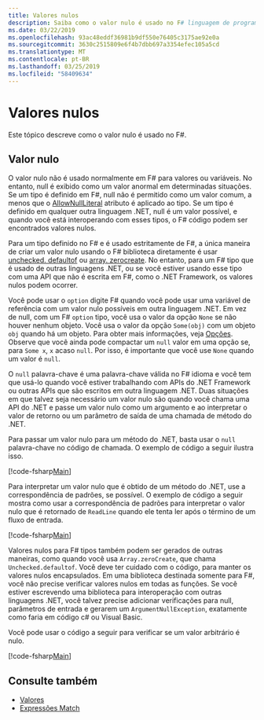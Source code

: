 ```yaml
---
title: Valores nulos
description: Saiba como o valor nulo é usado no F# linguagem de programação.
ms.date: 03/22/2019
ms.openlocfilehash: 93ac48eddf36981b9df550e76405c3175ae92e0a
ms.sourcegitcommit: 3630c2515809e6f4b7dbb697a3354efec105a5cd
ms.translationtype: MT
ms.contentlocale: pt-BR
ms.lasthandoff: 03/25/2019
ms.locfileid: "58409634"
---
```

# <a name="null-values"></a>Valores nulos

Este tópico descreve como o valor nulo é usado no F#.

## <a name="null-value"></a>Valor nulo

O valor nulo não é usado normalmente em F# para valores ou variáveis. No entanto, null é exibido como um valor anormal em determinadas situações. Se um tipo é definido em F#, null não é permitido como um valor comum, a menos que o [AllowNullLiteral](https://msdn.microsoft.com/library/4f315196-f444-4cca-ba07-1176ff71eb0f) atributo é aplicado ao tipo. Se um tipo é definido em qualquer outra linguagem .NET, null é um valor possível, e quando você está interoperando com esses tipos, o F# código podem ser encontrados valores nulos.

Para um tipo definido no F# e é usado estritamente de F#, a única maneira de criar um valor nulo usando o F# biblioteca diretamente é usar [unchecked. defaultof](https://msdn.microsoft.com/library/9ff97f2a-1bd4-4f4c-afbe-5886a74ab977) ou [array. zerocreate](https://msdn.microsoft.com/library/fa5b8e7a-1b5b-411c-8622-b58d7a14d3b2). No entanto, para um F# tipo que é usado de outras linguagens .NET, ou se você estiver usando esse tipo com uma API que não é escrita em F#, como o .NET Framework, os valores nulos podem ocorrer.

Você pode usar o `option` digite F# quando você pode usar uma variável de referência com um valor nulo possíveis em outra linguagem .NET. Em vez de null, com um F# `option` tipo, você usa o valor da opção `None` se não houver nenhum objeto. Você usa o valor da opção `Some(obj)` com um objeto `obj` quando há um objeto. Para obter mais informações, veja [Opções](../options.md). Observe que você ainda pode compactar um `null` valor em uma opção se, para `Some x`, `x` acaso `null`. Por isso, é importante que você use `None` quando um valor é `null`.

O `null` palavra-chave é uma palavra-chave válida no F# idioma e você tem que usá-lo quando você estiver trabalhando com APIs do .NET Framework ou outras APIs que são escritos em outra linguagem .NET. Duas situações em que talvez seja necessário um valor nulo são quando você chama uma API do .NET e passe um valor nulo como um argumento e ao interpretar o valor de retorno ou um parâmetro de saída de uma chamada de método do .NET.

Para passar um valor nulo para um método do .NET, basta usar o `null` palavra-chave no código de chamada. O exemplo de código a seguir ilustra isso.

[!code-fsharp[Main](../../../../samples/snippets/fsharp/lang-ref-1/snippet701.fs)]

Para interpretar um valor nulo que é obtido de um método do .NET, use a correspondência de padrões, se possível. O exemplo de código a seguir mostra como usar a correspondência de padrões para interpretar o valor nulo que é retornado de `ReadLine` quando ele tenta ler após o término de um fluxo de entrada.

[!code-fsharp[Main](../../../../samples/snippets/fsharp/lang-ref-1/snippet702.fs)]

Valores nulos para F# tipos também podem ser gerados de outras maneiras, como quando você usa `Array.zeroCreate`, que chama `Unchecked.defaultof`. Você deve ter cuidado com o código, para manter os valores nulos encapsulados. Em uma biblioteca destinada somente para F#, você não precise verificar valores nulos em todas as funções. Se você estiver escrevendo uma biblioteca para interoperação com outras linguagens .NET, você talvez precise adicionar verificações para null, parâmetros de entrada e gerarem um `ArgumentNullException`, exatamente como faria em código c# ou Visual Basic.

Você pode usar o código a seguir para verificar se um valor arbitrário é nulo.

[!code-fsharp[Main](../../../../samples/snippets/fsharp/lang-ref-1/snippet703.fs)]

## <a name="see-also"></a>Consulte também

- [Valores](index.md)
- [Expressões Match](../match-expressions.md)
